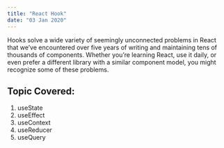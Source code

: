```yaml
---
title: "React Hook"
date: "03 Jan 2020"
---
```


Hooks solve a wide variety of seemingly unconnected problems in React that we’ve encountered over five years of writing and maintaining tens of thousands of components. Whether you’re learning React, use it daily, or even prefer a different library with a similar component model, you might recognize some of these problems.

## Topic Covered:

1. useState
2. useEffect
3. useContext
4. useReducer
5. useQuery

